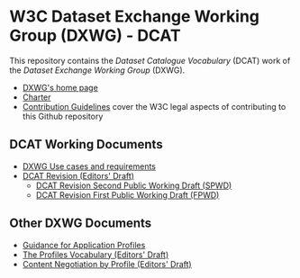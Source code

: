 # W3C Dataset Exchange Working Group (DXWG) - DCAT

This repository contains the *Dataset Catalogue Vocabulary* (DCAT) work of the *Dataset Exchange Working Group* (DXWG).

- [DXWG's home page](https://www.w3.org/2017/dxwg/)
- [Charter](https://www.w3.org/2017/dxwg/charter)
- [Contribution Guidelines](CONTRIBUTING.md) cover the W3C legal aspects of contributing to this Github repository 

## DCAT Working Documents

- [DXWG Use cases and requirements](https://w3c.github.io/dxwg/ucr/)
- [DCAT Revision (Editors' Draft)](https://w3c.github.io/dxwg/dcat/)  
  - [DCAT Revision Second Public Working Draft (SPWD)](https://www.w3.org/TR/vocab-dcat-2/)
  - [DCAT Revision First Public Working Draft (FPWD)](https://www.w3.org/TR/2018/WD-vocab-dcat-2-20180508/)

## Other DXWG Documents

- [Guidance for Application Profiles](https://w3c.github.io/dxwg/profiles/)
- [The Profiles Vocabulary (Editors' Draft)](https://w3c.github.io/dx-prof/)
- [Content Negotiation by Profile (Editors' Draft)](https://w3c.github.io/dx-connegp/)
